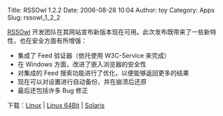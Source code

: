 Title: RSSOwl 1.2.2
Date: 2006-08-28 10:04
Author: toy
Category: Apps
Slug: rssowl_1_2_2

[RSSOwl](http://www.rssowl.org)
开发团队在其网站宣布新版本现在可用。此次发布既带来了一些新特性，也在安全方面有所增强：

-   集成了 Feed 验证器（依托使用 W3C-Service 来完成）
-   在 Windows 方面，改进了嵌入浏览器的安全性
-   对集成的 Feed 搜索功能进行了优化，以便能够返回更多的结果
-   现在可以对设置进行自动备份，并在崩溃后还原
-   最后还包括许多 Bug 修正

下载：[Linux](http://prdownloads.sourceforge.net/rssowl/rssowl_1_2_2_linux_bin.tar.gz?download)
| [Linux
64Bit](http://prdownloads.sourceforge.net/rssowl/rssowl_1_2_2_linux_64_bin.tar.gz?download)
|
[Solaris](http://prdownloads.sourceforge.net/rssowl/rssowl_1_2_2_solaris_bin.tar.gz?download)
